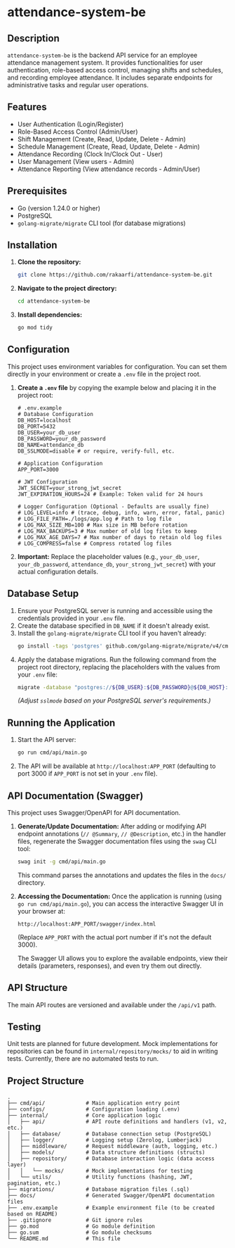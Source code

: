 # attendance-system-be

## Description

`attendance-system-be` is the backend API service for an employee attendance management system. It provides functionalities for user authentication, role-based access control, managing shifts and schedules, and recording employee attendance. It includes separate endpoints for administrative tasks and regular user operations.

## Features

*   User Authentication (Login/Register)
*   Role-Based Access Control (Admin/User)
*   Shift Management (Create, Read, Update, Delete - Admin)
*   Schedule Management (Create, Read, Update, Delete - Admin)
*   Attendance Recording (Clock In/Clock Out - User)
*   User Management (View users - Admin)
*   Attendance Reporting (View attendance records - Admin/User)

## Prerequisites

*   Go (version 1.24.0 or higher)
*   PostgreSQL
*   `golang-migrate/migrate` CLI tool (for database migrations)

## Installation

1.  **Clone the repository:**
    ```bash
    git clone https://github.com/rakaarfi/attendance-system-be.git
    ```
2.  **Navigate to the project directory:**
    ```bash
    cd attendance-system-be
    ```
3.  **Install dependencies:**
    ```bash
    go mod tidy
    ```

## Configuration

This project uses environment variables for configuration. You can set them directly in your environment or create a `.env` file in the project root.

1.  **Create a `.env` file** by copying the example below and placing it in the project root:

    ```dotenv
    # .env.example
    # Database Configuration
    DB_HOST=localhost
    DB_PORT=5432
    DB_USER=your_db_user
    DB_PASSWORD=your_db_password
    DB_NAME=attendance_db
    DB_SSLMODE=disable # or require, verify-full, etc.

    # Application Configuration
    APP_PORT=3000

    # JWT Configuration
    JWT_SECRET=your_strong_jwt_secret
    JWT_EXPIRATION_HOURS=24 # Example: Token valid for 24 hours

    # Logger Configuration (Optional - Defaults are usually fine)
    # LOG_LEVEL=info # (trace, debug, info, warn, error, fatal, panic)
    # LOG_FILE_PATH=./logs/app.log # Path to log file
    # LOG_MAX_SIZE_MB=100 # Max size in MB before rotation
    # LOG_MAX_BACKUPS=3 # Max number of old log files to keep
    # LOG_MAX_AGE_DAYS=7 # Max number of days to retain old log files
    # LOG_COMPRESS=false # Compress rotated log files
    ```

2.  **Important:** Replace the placeholder values (e.g., `your_db_user`, `your_db_password`, `attendance_db`, `your_strong_jwt_secret`) with your actual configuration details.

## Database Setup

1.  Ensure your PostgreSQL server is running and accessible using the credentials provided in your `.env` file.
2.  Create the database specified in `DB_NAME` if it doesn't already exist.
3.  Install the `golang-migrate/migrate` CLI tool if you haven't already:
    ```bash
    go install -tags 'postgres' github.com/golang-migrate/migrate/v4/cmd/migrate@latest
    ```
4.  Apply the database migrations. Run the following command from the project root directory, replacing the placeholders with the values from your `.env` file:
    ```bash
    migrate -database "postgres://${DB_USER}:${DB_PASSWORD}@${DB_HOST}:${DB_PORT}/${DB_NAME}?sslmode=${DB_SSLMODE}" -path migrations up
    ```
    *(Adjust `sslmode` based on your PostgreSQL server's requirements.)*

## Running the Application

1.  Start the API server:
    ```bash
    go run cmd/api/main.go
    ```
2.  The API will be available at `http://localhost:APP_PORT` (defaulting to port 3000 if `APP_PORT` is not set in your `.env` file).

## API Documentation (Swagger)

This project uses Swagger/OpenAPI for API documentation.

1.  **Generate/Update Documentation:**
    After adding or modifying API endpoint annotations (`// @Summary`, `// @Description`, etc.) in the handler files, regenerate the Swagger documentation files using the `swag` CLI tool:
    ```bash
    swag init -g cmd/api/main.go
    ```
    This command parses the annotations and updates the files in the `docs/` directory.

2.  **Accessing the Documentation:**
    Once the application is running (using `go run cmd/api/main.go`), you can access the interactive Swagger UI in your browser at:
    ```
    http://localhost:APP_PORT/swagger/index.html
    ```
    (Replace `APP_PORT` with the actual port number if it's not the default 3000).

    The Swagger UI allows you to explore the available endpoints, view their details (parameters, responses), and even try them out directly.

## API Structure

The main API routes are versioned and available under the `/api/v1` path.

## Testing

Unit tests are planned for future development. Mock implementations for repositories can be found in `internal/repository/mocks/` to aid in writing tests. Currently, there are no automated tests to run.

## Project Structure

```
.
├── cmd/api/             # Main application entry point
├── configs/             # Configuration loading (.env)
├── internal/            # Core application logic
│   ├── api/             # API route definitions and handlers (v1, v2, etc.)
│   ├── database/        # Database connection setup (PostgreSQL)
│   ├── logger/          # Logging setup (Zerolog, Lumberjack)
│   ├── middleware/      # Request middleware (auth, logging, etc.)
│   ├── models/          # Data structure definitions (structs)
│   ├── repository/      # Database interaction logic (data access layer)
│   │   └── mocks/       # Mock implementations for testing
│   └── utils/           # Utility functions (hashing, JWT, pagination, etc.)
├── migrations/          # Database migration files (.sql)
├── docs/                # Generated Swagger/OpenAPI documentation files
├── .env.example         # Example environment file (to be created based on README)
├── .gitignore           # Git ignore rules
├── go.mod               # Go module definition
├── go.sum               # Go module checksums
└── README.md            # This file
